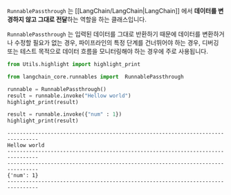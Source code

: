 `RunnablePassthrough` 는 [[LangChain/LangChain|LangChain]] 에서 **데이터를 변경하지 않고 그대로 전달**하는 역할을 하는 클래스입니다.

`RunnablePassthrough` 는 입력된 데이터를 그대로 반환하기 때문에 데이터를 변환하거나 수정할 필요가 없는 경우, 파이프라인의 특정 단계를 건너뛰어야 하는 경우, 디버깅 또는 테스트 목적으로 데이터 흐름을 모니터링해야 하는 경우에 주로 사용됩니다.

```python
from Utils.highlight import highlight_print

from langchain_core.runnables import  RunnablePassthrough

runnable = RunnablePassthrough()
result = runnable.invoke("Hellow world")
highlight_print(result)

result = runnable.invoke({"num" : 1})
highlight_print(result)
```

```
--------------------------------------------------------------------------------
Hellow world
--------------------------------------------------------------------------------
--------------------------------------------------------------------------------
{'num': 1}
--------------------------------------------------------------------------------
```


